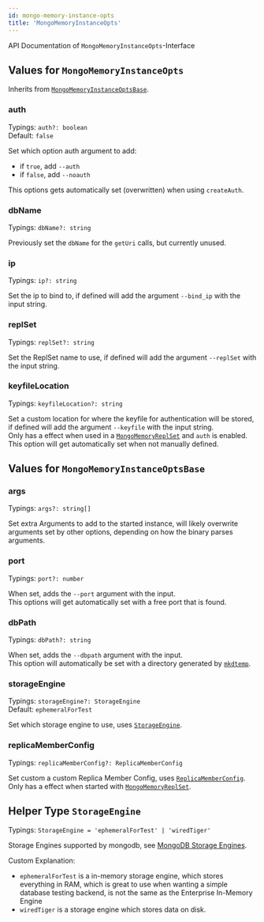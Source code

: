 ```yaml
---
id: mongo-memory-instance-opts
title: 'MongoMemoryInstanceOpts'
---
```


API Documentation of `MongoMemoryInstanceOpts`-Interface

## Values for `MongoMemoryInstanceOpts`

Inherits from [`MongoMemoryInstanceOptsBase`](#values-for-mongomemoryinstanceoptsbase).

### auth

Typings: `auth?: boolean`  
Default: `false`

Set which option auth argument to add:

- if `true`, add `--auth`
- if `false`, add `--noauth`

This options gets automatically set (overwritten) when using `createAuth`.

### dbName

Typings: `dbName?: string`

Previously set the `dbName` for the `getUri` calls, but currently unused.

### ip

Typings: `ip?: string`

Set the ip to bind to, if defined will add the argument `--bind_ip` with the input string.

### replSet

Typings: `replSet?: string`

Set the ReplSet name to use, if defined will add the argument `--replSet` with the input string.

### keyfileLocation

Typings: `keyfileLocation?: string`

Set a custom location for where the keyfile for authentication will be stored, if defined will add the argument `--keyfile` with the input string.  
Only has a effect when used in a [`MongoMemoryReplSet`](../classes/mongo-memory-replset.md) and `auth` is enabled.  
This option will get automatically set when not manually defined.

## Values for `MongoMemoryInstanceOptsBase`

### args

Typings: `args?: string[]`

Set extra Arguments to add to the started instance, will likely overwrite arguments set by other options, depending on how the binary parses arguments.

### port

Typings: `port?: number`

When set, adds the `--port` argument with the input.  
This options will get automatically set with a free port that is found.

### dbPath

Typings: `dbPath?: string`

When set, adds the `--dbpath` argument with the input.  
This option will automatically be set with a directory generated by [`mkdtemp`](https://nodejs.org/api/fs.html#fspromisesmkdtempprefix-options).

### storageEngine

Typings: `storageEngine?: StorageEngine`  
Default: `ephemeralForTest`

Set which storage engine to use, uses [`StorageEngine`](#helper-type-storageengine).

### replicaMemberConfig

Typings: `replicaMemberConfig?: ReplicaMemberConfig`

Set custom a custom Replica Member Config, uses [`ReplicaMemberConfig`](./mongo-memory-instance-replicamemberconfig.md).  
Only has a effect when started with [`MongoMemoryReplSet`](../classes/mongo-memory-replset.md).

## Helper Type `StorageEngine`

Typings: `StorageEngine = 'ephemeralForTest' | 'wiredTiger'`

Storage Engines supported by mongodb, see [MongoDB Storage Engines](https://www.mongodb.com/docs/manual/core/storage-engines/).

Custom Explanation:

- `ephemeralForTest` is a in-memory storage engine, which stores everything in RAM, which is great to use when wanting a simple database testing backend, is not the same as the Enterprise In-Memory Engine
- `wiredTiger` is a storage engine which stores data on disk.
